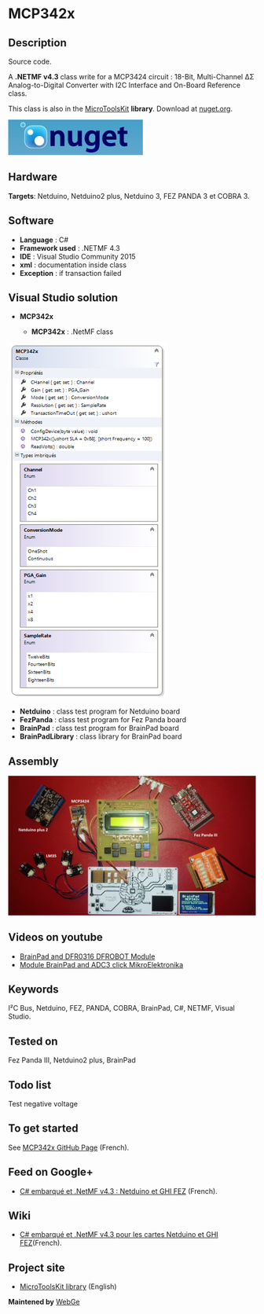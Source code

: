 # MCP342x

## Description

Source code.

A **.NETMF v4.3** class write for a MCP3424 circuit : 18-Bit, Multi-Channel ΔΣ Analog-to-Digital Converter with I2C Interface and On-Board Reference class.

This class is also in the [MicroToolsKit](https://www.nuget.org/packages/WEBGE.Microtoolskit/) **library**. Download at [nuget.org](https://www.nuget.org).

![nuget](img/nuget.JPG)

## Hardware

**Targets**: Netduino, Netduino2 plus, Netduino 3, FEZ PANDA 3 et COBRA 3.

## Software

* **Language** : C#
* **Framework used** : .NETMF 4.3
* **IDE** : Visual Studio Community 2015
* **xml** : documentation inside class  
* **Exception** : if transaction failed

## Visual Studio solution

* **MCP342x**

  * **MCP342x** : .NetMF class

![MCP342x](img/MCP342x.png)

* **Netduino** : class test program for Netduino board
* **FezPanda** : class test program for Fez Panda board
* **BrainPad** : class test program for BrainPad board
* **BrainPadLibrary** : class library for BrainPad board

## Assembly

![](img/MCP3424.jpg)

## Videos on youtube

* [BrainPad and DFR0316 DFROBOT Module](https://www.youtube.com/watch?v=rssATy6FkfU)
* [Module BrainPad and ADC3 click MikroElektronika](https://youtu.be/Ds21iNaIAbM)

## Keywords

I²C Bus, Netduino, FEZ, PANDA, COBRA, BrainPad, C#, NETMF, Visual Studio.

## Tested on

Fez Panda III, Netduino2 plus, BrainPad

## Todo list

Test negative voltage

## To get started

See [MCP342x GitHub Page](https://webge.github.io/MCP342x/) (French).

## Feed on Google+

* [C# embarqué et .NetMF v4.3 : Netduino et GHI FEZ](https://plus.google.com/collection/oaaJX) (French).

## Wiki

* [C# embarqué et .NetMF v4.3 pour les cartes Netduino et GHI FEZ](http://webge.dyndns-server.com/dokuwiki/doku.php?id=netmf43:accueilnetmf)(French).

## Project site

* [MicroToolsKit library](http://webge.dyndns-server.com/dokuwiki/doku.php?id=netmf43:6_microtoolskit) (English)

**Maintened by** [WebGe](mailto:philippemariano@gmail.com)